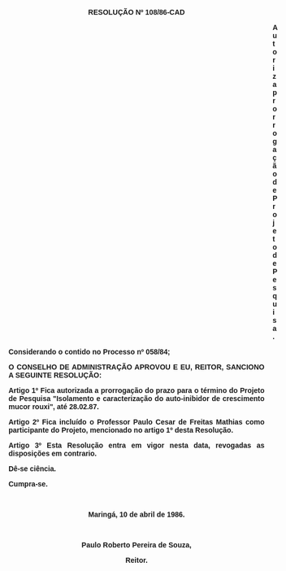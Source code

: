 <BODY>

<B><FONT FACE="Arial"><P ALIGN="CENTER">RESOLU&Ccedil;&Atilde;O Nº 108/86-CAD</P>
<P ALIGN="CENTER"></P><DIR>
<DIR>
<DIR>
<DIR>
<DIR>
<DIR>
<DIR>
<DIR>
<DIR>
<DIR>
<DIR>
<DIR>
<DIR>

<P>Autoriza prorroga&ccedil;&atilde;o de Projeto de Pesquisa.</P>
</B></DIR>
</DIR>
</DIR>
</DIR>
</DIR>
</DIR>
</DIR>
</DIR>
</DIR>
</DIR>
</DIR>
</DIR>
</DIR>

<P>Considerando o contido no Processo nº 058/84;</P>

<B><P ALIGN="JUSTIFY">O CONSELHO DE ADMINISTRA&Ccedil;&Atilde;O APROVOU E EU, REITOR, SANCIONO A SEGUINTE RESOLU&Ccedil;&Atilde;O:</P>
<P ALIGN="JUSTIFY"></P>
<P ALIGN="JUSTIFY">Artigo 1º</B>   Fica autorizada a prorroga&ccedil;&atilde;o do prazo para o t&eacute;rmino do Projeto de Pesquisa &quot;Isolamento e caracteriza&ccedil;&atilde;o do auto-inibidor de crescimento mucor rouxi&quot;, at&eacute; 28.02.87.</P>
<B><P ALIGN="JUSTIFY">Artigo 2º</B>  Fica inclu&iacute;do o Professor Paulo Cesar de Freitas Mathias como participante do Projeto, mencionado no artigo 1º  desta Resolu&ccedil;&atilde;o. </P>
<B><P ALIGN="JUSTIFY">Artigo 3º</B>  Esta Resolu&ccedil;&atilde;o entra em vigor nesta data, revogadas as disposi&ccedil;&otilde;es em contrario.</P>
<P>D&ecirc;-se ci&ecirc;ncia.</P>
<P>Cumpra-se.</P>

<P>&nbsp;</P>
<P ALIGN="CENTER">Maring&aacute;, 10 de abril de 1986.</P>
<P ALIGN="CENTER"></P>
<P ALIGN="CENTER">&nbsp;</P>
<P ALIGN="CENTER">Paulo Roberto Pereira de Souza,</P>
<B><P ALIGN="CENTER">Reitor.</P></B></FONT></BODY>
